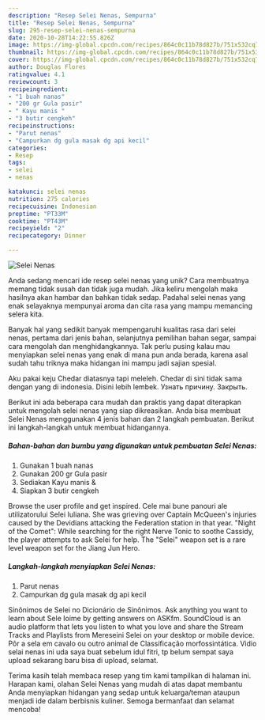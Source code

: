 ```yaml
---
description: "Resep Selei Nenas, Sempurna"
title: "Resep Selei Nenas, Sempurna"
slug: 295-resep-selei-nenas-sempurna
date: 2020-10-28T14:22:55.826Z
image: https://img-global.cpcdn.com/recipes/864c0c11b78d827b/751x532cq70/selei-nenas-foto-resep-utama.jpg
thumbnail: https://img-global.cpcdn.com/recipes/864c0c11b78d827b/751x532cq70/selei-nenas-foto-resep-utama.jpg
cover: https://img-global.cpcdn.com/recipes/864c0c11b78d827b/751x532cq70/selei-nenas-foto-resep-utama.jpg
author: Douglas Flores
ratingvalue: 4.1
reviewcount: 3
recipeingredient:
- "1 buah nanas"
- "200 gr Gula pasir"
- " Kayu manis "
- "3 butir cengkeh"
recipeinstructions:
- "Parut nenas"
- "Campurkan dg gula masak dg api kecil"
categories:
- Resep
tags:
- selei
- nenas

katakunci: selei nenas 
nutrition: 275 calories
recipecuisine: Indonesian
preptime: "PT33M"
cooktime: "PT43M"
recipeyield: "2"
recipecategory: Dinner

---
```



![Selei Nenas](https://img-global.cpcdn.com/recipes/864c0c11b78d827b/751x532cq70/selei-nenas-foto-resep-utama.jpg)

Anda sedang mencari ide resep selei nenas yang unik? Cara membuatnya memang tidak susah dan tidak juga mudah. Jika keliru mengolah maka hasilnya akan hambar dan bahkan tidak sedap. Padahal selei nenas yang enak selayaknya mempunyai aroma dan cita rasa yang mampu memancing selera kita.

Banyak hal yang sedikit banyak mempengaruhi kualitas rasa dari selei nenas, pertama dari jenis bahan, selanjutnya pemilihan bahan segar, sampai cara mengolah dan menghidangkannya. Tak perlu pusing kalau mau menyiapkan selei nenas yang enak di mana pun anda berada, karena asal sudah tahu triknya maka hidangan ini mampu jadi sajian spesial.

Aku pakai keju Chedar diatasnya tapi meleleh. Chedar di sini tidak sama dengan yang di indonesia. Disini lebih lembek. Узнать причину. Закрыть.


Berikut ini ada beberapa cara mudah dan praktis yang dapat diterapkan untuk mengolah selei nenas yang siap dikreasikan. Anda bisa membuat Selei Nenas menggunakan 4 jenis bahan dan 2 langkah pembuatan. Berikut ini langkah-langkah untuk membuat hidangannya.

<!--inarticleads1-->

##### Bahan-bahan dan bumbu yang digunakan untuk pembuatan Selei Nenas:

1. Gunakan 1 buah nanas
1. Gunakan 200 gr Gula pasir
1. Sediakan  Kayu manis &amp;
1. Siapkan 3 butir cengkeh


Browse the user profile and get inspired. Cele mai bune panouri ale utilizatorului Selei Iuliana. She was grieving over Captain McQueen&#39;s injuries caused by the Devidians attacking the Federation station in that year. &#34;Night of the Comet&#34;: While searching for the right Nerve Tonic to soothe Cassidy, the player attempts to ask Selei for help. The &#34;Selei&#34; weapon set is a rare level weapon set for the Jiang Jun Hero. 

<!--inarticleads2-->

##### Langkah-langkah menyiapkan Selei Nenas:

1. Parut nenas
1. Campurkan dg gula masak dg api kecil


Sinônimos de Selei no Dicionário de Sinônimos. Ask anything you want to learn about Sele Ioime by getting answers on ASKfm. SoundCloud is an audio platform that lets you listen to what you love and share the Stream Tracks and Playlists from Mereseini Selei on your desktop or mobile device. Pôr a sela em cavalo ou outro animal de Classificação morfossintática. Vidio selai nenas ini uda saya buat sebelum idul fitri, tp belum sempat saya upload sekarang baru bisa di upload, selamat. 

Terima kasih telah membaca resep yang tim kami tampilkan di halaman ini. Harapan kami, olahan Selei Nenas yang mudah di atas dapat membantu Anda menyiapkan hidangan yang sedap untuk keluarga/teman ataupun menjadi ide dalam berbisnis kuliner. Semoga bermanfaat dan selamat mencoba!
